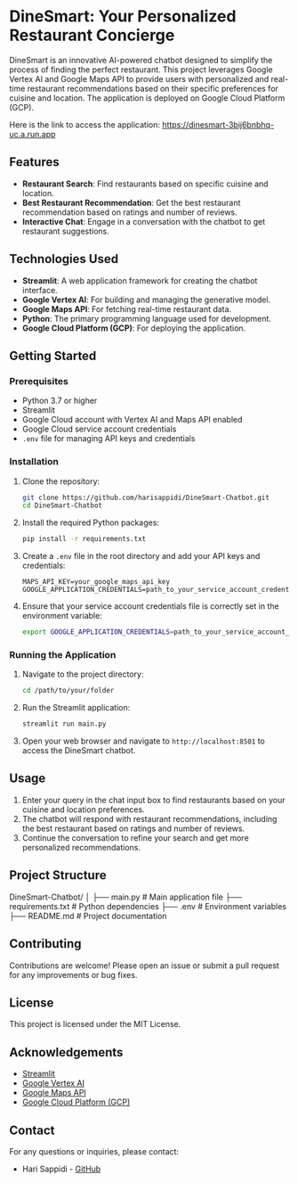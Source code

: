 # DineSmart: Your Personalized Restaurant Concierge

DineSmart is an innovative AI-powered chatbot designed to simplify the process of finding the perfect restaurant. This project leverages Google Vertex AI and Google Maps API to provide users with personalized and real-time restaurant recommendations based on their specific preferences for cuisine and location. The application is deployed on Google Cloud Platform (GCP).

Here is the link to access the application: https://dinesmart-3bij6bnbhq-uc.a.run.app

## Features

- **Restaurant Search**: Find restaurants based on specific cuisine and location.
- **Best Restaurant Recommendation**: Get the best restaurant recommendation based on ratings and number of reviews.
- **Interactive Chat**: Engage in a conversation with the chatbot to get restaurant suggestions.

## Technologies Used

- **Streamlit**: A web application framework for creating the chatbot interface.
- **Google Vertex AI**: For building and managing the generative model.
- **Google Maps API**: For fetching real-time restaurant data.
- **Python**: The primary programming language used for development.
- **Google Cloud Platform (GCP)**: For deploying the application.

## Getting Started

### Prerequisites

- Python 3.7 or higher
- Streamlit
- Google Cloud account with Vertex AI and Maps API enabled
- Google Cloud service account credentials
- `.env` file for managing API keys and credentials

### Installation

1. Clone the repository:

    ```bash
    git clone https://github.com/harisappidi/DineSmart-Chatbot.git
    cd DineSmart-Chatbot
    ```

2. Install the required Python packages:

    ```bash
    pip install -r requirements.txt
    ```

3. Create a `.env` file in the root directory and add your API keys and credentials:

    ```env
    MAPS_API_KEY=your_google_maps_api_key
    GOOGLE_APPLICATION_CREDENTIALS=path_to_your_service_account_credentials.json
    ```

4. Ensure that your service account credentials file is correctly set in the environment variable:

    ```bash
    export GOOGLE_APPLICATION_CREDENTIALS=path_to_your_service_account_credentials.json
    ```

### Running the Application

1. Navigate to the project directory:

    ```bash
    cd /path/to/your/folder
    ```

2. Run the Streamlit application:

    ```bash
    streamlit run main.py
    ```

3. Open your web browser and navigate to `http://localhost:8501` to access the DineSmart chatbot.

## Usage

1. Enter your query in the chat input box to find restaurants based on your cuisine and location preferences.
2. The chatbot will respond with restaurant recommendations, including the best restaurant based on ratings and number of reviews.
3. Continue the conversation to refine your search and get more personalized recommendations.

## Project Structure

DineSmart-Chatbot/
│
├── main.py # Main application file
├── requirements.txt # Python dependencies
├── .env # Environment variables
├── README.md # Project documentation


## Contributing

Contributions are welcome! Please open an issue or submit a pull request for any improvements or bug fixes.

## License

This project is licensed under the MIT License.

## Acknowledgements

- [Streamlit](https://streamlit.io/)
- [Google Vertex AI](https://cloud.google.com/vertex-ai)
- [Google Maps API](https://developers.google.com/maps/documentation)
- [Google Cloud Platform (GCP)](https://cloud.google.com/docs)

## Contact

For any questions or inquiries, please contact:

- Hari Sappidi - [GitHub](https://github.com/harisappidi)